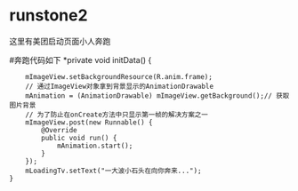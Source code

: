 # runstone2
这里有美团启动页面小人奔跑

#奔跑代码如下
*private void initData() {

		mImageView.setBackgroundResource(R.anim.frame);
		// 通过ImageView对象拿到背景显示的AnimationDrawable
		mAnimation = (AnimationDrawable) mImageView.getBackground();// 获取图片背景
		// 为了防止在onCreate方法中只显示第一帧的解决方案之一
		mImageView.post(new Runnable() {
			@Override
			public void run() {
				mAnimation.start();
			}
		});
		mLoadingTv.setText("一大波小石头在向你奔来...");
	}
